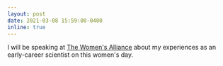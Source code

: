 ```yaml
---
layout: post
date: 2021-03-08 15:59:00-0400
inline: true
---
```

I will be speaking at [The Women's Alliance](http://www.thewomensalliance.net/) about my experiences as an early-career scientist on this women's day.
